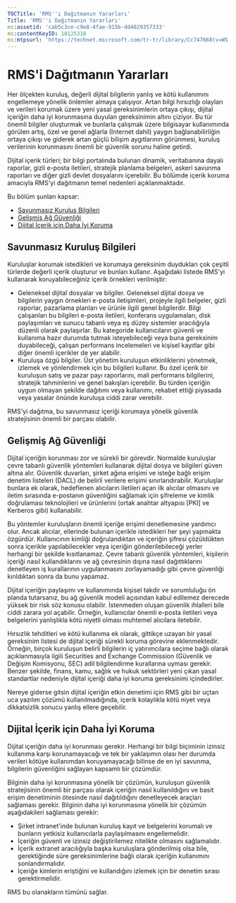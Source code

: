 ```yaml
---
TOCTitle: 'RMS''i Dağıtmanın Yararları'
Title: 'RMS''i Dağıtmanın Yararları'
ms:assetid: 'cab5c3ce-c9e8-4fae-915b-dd4829357333'
ms:contentKeyID: 18125318
ms:mtpsurl: 'https://technet.microsoft.com/tr-tr/library/Cc747668(v=WS.10)'
---
```


RMS'i Dağıtmanın Yararları
==========================

Her ölçekten kuruluş, değerli dijital bilgilerin yanlış ve kötü kullanımını engellemeye yönelik önlemler almaya çalışıyor. Artan bilgi hırsızlığı olayları ve verileri korumak üzere yeni yasal gereksinimlerin ortaya çıkışı, dijital içeriğin daha iyi korunmasına duyulan gereksinimin altını çiziyor. Bu tür önemli bilgiler oluşturmak ve bunlarla çalışmak üzere bilgisayar kullanımında görülen artış, özel ve genel ağlarla (Internet dahil) yaygın bağlanabilirliğin ortaya çıkışı ve giderek artan güçlü bilişim aygıtlarının görünmesi, kuruluş verilerinin korunmasını önemli bir güvenlik sorunu haline getirdi.

Dijital içerik türleri; bir bilgi portalında bulunan dinamik, veritabanına dayalı raporlar, gizli e-posta iletileri, stratejik planlama belgeleri, askeri savunma raporları ve diğer gizli devlet dosyalarını içerebilir. Bu bölümde içerik koruma amacıyla RMS'yi dağıtmanın temel nedenleri açıklanmaktadır.

Bu bölüm şunları kapsar:

-   [Savunmasız Kuruluş Bilgileri](#bkmk_2)
-   [Gelişmiş Ağ Güvenliği](#bkmk_3)
-   [Dijital İçerik için Daha İyi Koruma](#bkmk_4)

<span id="BKMK_2"></span>
Savunmasız Kuruluş Bilgileri
----------------------------

Kuruluşlar korumak istedikleri ve korumaya gereksinim duydukları çok çeşitli türlerde değerli içerik oluşturur ve bunları kullanır. Aşağıdaki listede RMS'yi kullanarak koruyabileceğiniz içerik örnekleri verilmiştir:

-   Geleneksel dijital dosyalar ve bilgiler. Geleneksel dijital dosya ve bilgilerin yaygın örnekleri e-posta iletişimleri, projeyle ilgili belgeler, gizli raporlar, pazarlama planları ve ürünle ilgili genel bilgilerdir. Bilgi çalışanları bu bilgileri e-posta iletileri, konferans uygulamaları, disk paylaşımları ve sunucu tabanlı veya eş düzey sistemler aracılığıyla düzenli olarak paylaşırlar. Bu kategoride kullanıcıların güvenli ve kullanıma hazır durumda tutmak isteyebileceği veya buna gereksinim duyabileceği, çalışan performans incelemeleri ve kişisel kayıtlar gibi diğer önemli içerikler de yer alabilir.
-   Kuruluşa özgü bilgiler. Üst yönetim kuruluşun etkinliklerini yönetmek, izlemek ve yönlendirmek için bu bilgileri kullanır. Bu özel içerik bir kuruluşun satış ve pazar payı raporlarını, mali performans bilgilerini, stratejik tahminlerini ve genel bakışları içerebilir. Bu türden içeriğin uygun olmayan şekilde dağıtımı veya kullanımı, rekabet ettiği piyasada veya yasalar önünde kuruluşa ciddi zarar verebilir.

RMS'yi dağıtma, bu savunmasız içeriği korumaya yönelik güvenlik stratejisinin önemli bir parçası olabilir.

<span id="BKMK_3"></span>
Gelişmiş Ağ Güvenliği
---------------------

Dijital içeriğin korunması zor ve sürekli bir görevdir. Normalde kuruluşlar çevre tabanlı güvenlik yöntemleri kullanarak dijital dosya ve bilgileri güven altına alır. Güvenlik duvarları, şirket ağına erişimi ve isteğe bağlı erişim denetim listeleri (DACL) de belirli verilere erişimi sınırlandırabilir. Kuruluşlar bunlara ek olarak, hedeflenen alıcıların iletileri açan ilk alıcılar olmasını ve iletim sırasında e-postanın güvenliğini sağlamak için şifreleme ve kimlik doğrulaması teknolojileri ve ürünlerini (ortak anahtar altyapısı \[PKI\] ve Kerberos gibi) kullanabilir.

Bu yöntemler kuruluşların önemli içeriğe erişimi denetlemesine yardımcı olur. Ancak alıcılar, ellerinde bulunan içerikle istedikleri her şeyi yapmakta özgürdür. Kullanıcının kimliği doğrulandıktan ve içeriğin şifresi çözüldükten sonra içerikle yapılabilecekler veya içeriğin gönderilebileceği yerler herhangi bir şekilde kısıtlanamaz. Çevre tabanlı güvenlik yöntemleri, kişilerin içeriği nasıl kullandıklarını ve ağ çevresinin dışına nasıl dağıttıklarını denetleyen iş kurallarının uygulanmasını zorlayamadığı gibi çevre güvenliği kırıldıktan sonra da bunu yapamaz.

Dijital içeriğin paylaşımı ve kullanımında kişisel takdir ve sorumluluğu ön planda tutarsanız, bu ağ güvenlik modeli açısından kabul edilemez derecede yüksek bir risk söz konusu olabilir. İstenmeden oluşan güvenlik ihlalleri bile ciddi zarara yol açabilir. Örneğin, kullanıcılar önemli e-posta iletileri veya belgelerini yanlışlıkla kötü niyetli olması muhtemel alıcılara iletebilir.

Hırsızlık tehditleri ve kötü kullanıma ek olarak, gittikçe uzayan bir yasal gereksinim listesi de dijital içeriği sürekli koruma görevine eklenmektedir. Örneğin, birçok kuruluşun belirli bilgilerin iç yatırımcılara seçime bağlı olarak açıklanmasıyla ilgili Securities and Exchange Commission (Güvenlik ve Değişim Komisyonu, SEC) adil bilgilendirme kurallarına uyması gerekir. Benzer şekilde, finans, kamu, sağlık ve hukuk sektörleri yeni çıkan yasal standartlar nedeniyle dijital içeriği daha iyi koruma gereksinimi içindedirler.

Nereye giderse gitsin dijital içeriğin etkin denetimi için RMS gibi bir uçtan uca yazılım çözümü kullanılmadığında, içerik kolaylıkla kötü niyet veya dikkatsizlik sonucu yanlış ellere geçebilir.

<span id="BKMK_4"></span>
Dijital İçerik için Daha İyi Koruma
-----------------------------------

Dijital içeriğin daha iyi korunması gerekir. Herhangi bir bilgi biçiminin izinsiz kullanıma karşı korunamayacağı ve tek bir yaklaşımın olası her durumda verileri kötüye kullanımdan koruyamayacağı bilinse de en iyi savunma, bilgilerin güvenliğini sağlayan kapsamlı bir çözümdür.

Bilginin daha iyi korunmasına yönelik bir çözümün, kuruluşun güvenlik stratejisinin önemli bir parçası olarak içeriğin nasıl kullanıldığını ve basit erişim denetiminin ötesinde nasıl dağıtıldığını denetleyecek araçları sağlaması gerekir. Bilginin daha iyi korunmasına yönelik bir çözümün aşağıdakileri sağlaması gerekir:

-   Şirket intranet'inde bulunan kuruluş kayıt ve belgelerini korumalı ve bunların yetkisiz kullanıcılarla paylaşılmasını engellemelidir.
-   İçeriğin güvenli ve izinsiz değiştirilemez nitelikte olmasını sağlamalıdır.
-   İçerik extranet aracılığıyla başka kuruluşlara gönderilmiş olsa bile, gerektiğinde süre gereksinimlerine bağlı olarak içeriğin kullanımını sonlandırmalıdır.
-   İçeriğe kimlerin eriştiğini ve kullandığını izlemek için bir denetim sırası gerektirmelidir.

RMS bu olanakların tümünü sağlar.
